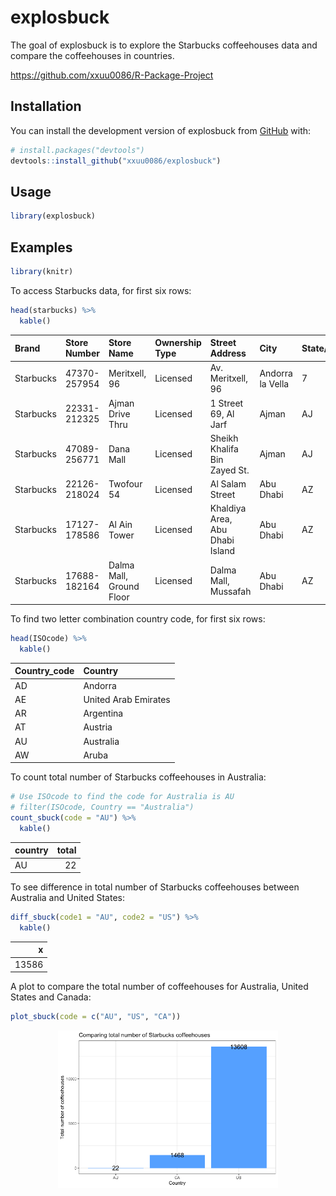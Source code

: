 
<!-- README.md is generated from README.Rmd. Please edit that file -->

# explosbuck

<!-- badges: start -->
<!-- badges: end -->

The goal of explosbuck is to explore the Starbucks coffeehouses data and
compare the coffeehouses in countries.

<https://github.com/xxuu0086/R-Package-Project>

## Installation

You can install the development version of explosbuck from
[GitHub](https://github.com/xxuu0086/R-Package-Project) with:

``` r
# install.packages("devtools")
devtools::install_github("xxuu0086/explosbuck")
```

## Usage

``` r
library(explosbuck)
```

## Examples

``` r
library(knitr)
```

To access Starbucks data, for first six rows:

``` r
head(starbucks) %>%
  kable()
```

| Brand     | Store Number | Store Name               | Ownership Type | Street Address                  | City             | State/Province | Country | Postcode | Phone Number | Timezone                | Longitude | Latitude |
|:----------|:-------------|:-------------------------|:---------------|:--------------------------------|:-----------------|:---------------|:--------|:---------|:-------------|:------------------------|----------:|---------:|
| Starbucks | 47370-257954 | Meritxell, 96            | Licensed       | Av. Meritxell, 96               | Andorra la Vella | 7              | AD      | AD500    | 376818720    | GMT+1:00 Europe/Andorra |      1.53 |    42.51 |
| Starbucks | 22331-212325 | Ajman Drive Thru         | Licensed       | 1 Street 69, Al Jarf            | Ajman            | AJ             | AE      | NA       | NA           | GMT+04:00 Asia/Dubai    |     55.47 |    25.42 |
| Starbucks | 47089-256771 | Dana Mall                | Licensed       | Sheikh Khalifa Bin Zayed St.    | Ajman            | AJ             | AE      | NA       | NA           | GMT+04:00 Asia/Dubai    |     55.47 |    25.39 |
| Starbucks | 22126-218024 | Twofour 54               | Licensed       | Al Salam Street                 | Abu Dhabi        | AZ             | AE      | NA       | NA           | GMT+04:00 Asia/Dubai    |     54.38 |    24.48 |
| Starbucks | 17127-178586 | Al Ain Tower             | Licensed       | Khaldiya Area, Abu Dhabi Island | Abu Dhabi        | AZ             | AE      | NA       | NA           | GMT+04:00 Asia/Dubai    |     54.54 |    24.51 |
| Starbucks | 17688-182164 | Dalma Mall, Ground Floor | Licensed       | Dalma Mall, Mussafah            | Abu Dhabi        | AZ             | AE      | NA       | NA           | GMT+04:00 Asia/Dubai    |     54.49 |    24.40 |

To find two letter combination country code, for first six rows:

``` r
head(ISOcode) %>%
  kable()
```

| Country_code | Country              |
|:-------------|:---------------------|
| AD           | Andorra              |
| AE           | United Arab Emirates |
| AR           | Argentina            |
| AT           | Austria              |
| AU           | Australia            |
| AW           | Aruba                |

To count total number of Starbucks coffeehouses in Australia:

``` r
# Use ISOcode to find the code for Australia is AU
# filter(ISOcode, Country == "Australia")
count_sbuck(code = "AU") %>%
  kable()
```

| country | total |
|:--------|------:|
| AU      |    22 |

To see difference in total number of Starbucks coffeehouses between
Australia and United States:

``` r
diff_sbuck(code1 = "AU", code2 = "US") %>%
  kable()
```

|     x |
|------:|
| 13586 |

A plot to compare the total number of coffeehouses for Australia, United
States and Canada:

``` r
plot_sbuck(code = c("AU", "US", "CA"))
```

<img src="man/figures/README-unnamed-chunk-8-1.png" width="70%" height="70%" style="display: block; margin: auto;" />
